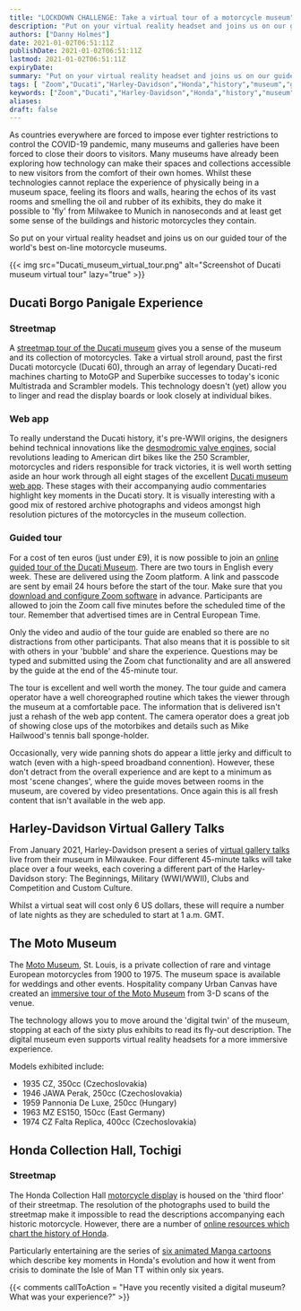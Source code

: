 ```yaml
---
title: "LOCKDOWN CHALLENGE: Take a virtual tour of a motorcycle museum"
description: "Put on your virtual reality headset and joins us on our guided tour of the world's best on-line motorcycle museums"
authors: ["Danny Holmes"]
date: 2021-01-02T06:51:11Z
publishDate: 2021-01-02T06:51:11Z
lastmod: 2021-01-02T06:51:11Z
expiryDate:
summary: "Put on your virtual reality headset and joins us on our guided tour of the world's best on-line motorcycle museums"
tags: [ "Zoom","Ducati","Harley-Davidson","Honda","history","museum","gallery"] 
keywords: ["Zoom","Ducati","Harley-Davidson","Honda","history","museum","gallery"]
aliases:
draft: false
---
```


As countries everywhere are forced to impose ever tighter restrictions to control the COVID-19 pandemic, many museums and galleries have been forced to close their doors to visitors. Many museums have already been exploring how technology can make their spaces and collections accessible to new visitors from the comfort of their own homes. Whilst these technologies cannot replace the experience of physically being in a museum space, feeling its floors and walls, hearing the echos of its vast rooms and smelling the oil and rubber of its exhibits, they do make it possible to 'fly' from Milwakee to Munich in nanoseconds and at least get some sense of the buildings and historic motorcycles they contain.

So put on your virtual reality headset and joins us on our guided tour of the world's best on-line motorcycle museums.  

{{< img src="Ducati_museum_virtual_tour.png" alt="Screenshot of Ducati museum virtual tour" lazy="true" >}}

## Ducati Borgo Panigale Experience

### Streetmap

A [streetmap tour of the Ducati museum](https://www.google.it/maps/@44.5160355,11.2683588,3a,75y,265.23h,72.62t/data=!3m7!1e1!3m5!1sAF1QipOf39lR8kZx18uwH2c8VbSQDZGKl2fYHPWrUww!2e10!3e13!7i13312!8i6656?hl=it "Walk around the Ducati museum building") gives you a sense of the museum and its collection of motorcycles. Take a virtual stroll around, past the first Ducati motorcycle (Ducati 60), through an array of legendary Ducati-red machines charting to MotoGP and Superbike successes to today's iconic Multistrada and Scrambler models. This technology doesn't (yet) allow you to linger and read the display boards or look closely at individual bikes. 

### Web app

To really understand the Ducati history, it's pre-WWII origins, the designers behind technical innovations like the [desmodromic valve engines](https://en.wikipedia.org/wiki/Desmodromic_valve "Read Wikipedia article on Desmodronic valve engines"), social revolutions leading to American dirt bikes like the 250 Scrambler, motorcycles and riders responsible for track victories, it is well worth setting aside an hour work through all eight stages of the excellent [Ducati museum web app](https://museumtour.ducati.com/stages "Go to the Ducati museum web app"). These stages with their accompanying audio commentaries highlight key moments in the Ducati story. It is visually interesting with a good mix of restored archive photographs and videos amongst high resolution pictures of the motorcycles in the museum collection.

### Guided tour

For a cost of ten euros (just under £9), it is now possible to join an [online guided tour of the Ducati Museum](https://www.ducati.com/gb/en/borgo-panigale-experience/ducati-museum "Book tickets for the Borgo Panigale Experience"). There are two tours in English every week. These are delivered using the Zoom platform. A link and passcode are sent by email 24 hours before the start of the tour. Make sure that you [download and configure Zoom software](/posts/how-to-join-a-virtual-meeting/ "Read our guide to getting started with Zoom") in advance. Participants are allowed to join the Zoom call five minutes before the scheduled time of the tour. Remember that advertised times are in Central European Time.

Only the video and audio of the tour guide are enabled so there are no distractions from other participants. That also means that it is possible to sit with others in your 'bubble' and share the experience. Questions may be typed and submitted using the Zoom chat functionality and are all answered by the guide at the end of the 45-minute tour. 

The tour is excellent and well worth the money. The tour guide and camera operator have a well choreographed routine which takes the viewer through the museum at a comfortable pace. The information that is delivered isn't just a rehash of the web app content. The camera operator does a great job of showing close ups of the motorbikes and details such as Mike Hailwood's tennis ball sponge-holder. 

Occasionally, very wide panning shots do appear a little jerky and difficult to watch (even with a high-speed broadband connention). However, these don't detract from the overall experience and are kept to a minimum as most 'scene changes', where the guide moves between rooms in the museum, are covered by video presentations. Once again this is all fresh content that isn't available in the web app.


## Harley-Davidson Virtual Gallery Talks

From January 2021, Harley-Davidson present a series of [virtual gallery talks](https://www.harley-davidson.com/us/en/museum/explore/events.html "Go to the Harley-Davidson events page") live from their museum in Milwaukee. Four different 45-minute talks will take place over a four weeks, each covering a different part of the Harley-Davidson story: The Beginnings, Military (WWI/WWII), Clubs and Competition and Custom Culture. 

Whilst a virtual seat will cost only 6 US dollars, these will require a number of late nights as they are scheduled to start at 1 a.m. GMT.

## The Moto Museum

The [Moto Museum](https://www.themotomuseum.com/contact "Go the Moto Museum website"), St. Louis, is a private collection of rare and vintage European motorcycles from 1900 to 1975. The museum space is available for weddings and other events. Hospitality company Urban Canvas have created an [immersive tour of the Moto Museum](https://my.matterport.com/show/?m=NajVoAs8BA4&wmode=opaque "Visit The Moto Museum - Urban Canvas") from 3-D scans of the venue.  

The technology allows you to move around the 'digital twin' of the museum, stopping at each of the sixty plus exhibits to read its fly-out description. The digital museum even supports virtual reality headsets for a more immersive experience.

Models exhibited include:

- 1935 CZ, 350cc (Czechoslovakia)
- 1946 JAWA Perak, 250cc (Czechoslovakia)
- 1959 Pannonia De Luxe, 250cc (Hungary)
- 1963 MZ ES150, 150cc (East Germany)
- 1974 CZ Falta Replica, 400cc (Czechoslovakia)

## Honda Collection Hall, Tochigi

### Streetmap

The Honda Collection Hall [motorcycle display](https://www.google.com/maps/@36.5264847,140.2265629,2a,75y,10.84h,84.7t/data=!3m6!1e1!3m4!1sOdavg8SGhZi2JbU_vOde2Q!2e0!7i13312!8i6656?hl=ca "Go to the Honda Collection Hall") is housed on the 'third floor' of their streetmap. The resolution of the photographs used to build the streetmap make it impossible to read the descriptions accompanying each historic motorcycle. However, there are a number of [online resources which chart the history of Honda](https://global.honda/heritage/HondaOriginsLibrary.html "Go to the Honda Origins Library"). 

Particularly entertaining are the series of [six animated Manga cartoons](https://global.honda/heritage/HondaOriginsLibrary.html "Go to the Honda Origins Library") which describe key moments in Honda's evolution and how it went from crisis to dominate the Isle of Man TT within only six years.


{{< comments callToAction = "Have you recently visited a digital museum? What was your experience?" >}}

